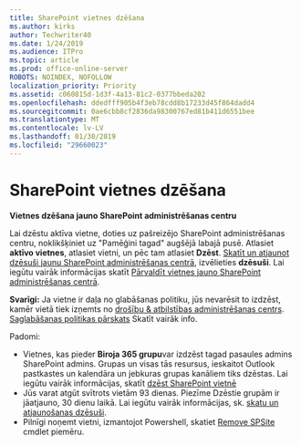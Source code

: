 ```yaml
---
title: SharePoint vietnes dzēšana
ms.author: kirks
author: Techwriter40
ms.date: 1/24/2019
ms.audience: ITPro
ms.topic: article
ms.prod: office-online-server
ROBOTS: NOINDEX, NOFOLLOW
localization_priority: Priority
ms.assetid: c060815d-1d3f-4a13-81c2-0377bbeda202
ms.openlocfilehash: ddedfff905b4f3eb78cdd8b17233d45f864dadd4
ms.sourcegitcommit: 0ae6cbb8cf2836da98300767ed81b411d6551bee
ms.translationtype: MT
ms.contentlocale: lv-LV
ms.lasthandoff: 01/30/2019
ms.locfileid: "29660023"
---
```

# <a name="delete-a-sharepoint-site"></a>SharePoint vietnes dzēšana
 **Vietnes dzēšana jauno SharePoint administrēšanas centru**
  
Lai dzēstu aktīva vietne, doties uz pašreizējo SharePoint administrēšanas centru, noklikšķiniet uz "Pamēģini tagad" augšējā labajā pusē. Atlasiet **aktīvo vietnes**, atlasiet vietni, un pēc tam atlasiet **Dzēst**. [Skatīt un atjaunot dzēsuši jaunu SharePoint administrēšanas centrā](https://docs.microsoft.com/sharepoint/view-and-restore-deleted-sites-in-new-admin-center), izvēlieties **dzēsuši**. Lai iegūtu vairāk informācijas skatīt [Pārvaldīt vietnes jauno SharePoint administrēšanas centrā](https://docs.microsoft.com/sharepoint/manage-sites-in-new-admin-center).
  
**Svarīgi:** Ja vietne ir daļa no glabāšanas politiku, jūs nevarēsit to izdzēst, kamēr vietā tiek izņemts no [drošību &amp; atbilstības administrēšanas centrs](https://protection.office.com/?rfr=AdminCenter#/homepage). [Saglabāšanas politikas pārskats](https://docs.microsoft.com/office365/securitycompliance/retention-policies#content-in-onedrive-accounts-and-sharepoint-sites) Skatīt vairāk info. 
  
Padomi:
- Vietnes, kas pieder **Biroja 365 grupu**var izdzēst tagad pasaules admins SharePoint admins. Grupas un visas tās resursus, ieskaitot Outlook pastkastes un kalendāra un jebkuras grupas kanāliem tiks dzēstas. Lai iegūtu vairāk informācijas, skatīt [dzēst SharePoint vietnē](https://docs.microsoft.com/sharepoint/manage-sites-in-new-admin-center#delete-a-site)
- Jūs varat atgūt svītrots vietām 93 dienas. Piezīme Dzēstie grupām ir jāatjauno, 30 dienu laikā. Lai iegūtu vairāk informācijas, sk. [skatu un atjaunošanas dzēsuši](https://docs.microsoft.com/sharepoint/view-and-restore-deleted-sites-in-new-admin-center).
- Pilnīgi noņemt vietni, izmantojot Powershell, skatiet [Remove SPSite](https://docs.microsoft.com/powershell/module/sharepoint-server/remove-spsite?view=sharepoint-ps) cmdlet piemēru. 
  

